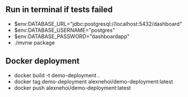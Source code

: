 ## Run in terminal if tests failed
- $env:DATABASE_URL="jdbc:postgresql://localhost:5432/dashboard"
- $env:DATABASE_USERNAME="postgres"
- $env:DATABASE_PASSWORD="dashboardapp"
- ./mvnw package

## Docker deployment
- docker build -t demo-deployment .
- docker tag demo-deployment alexnehoi/demo-deployment:latest
- docker push alexnehoi/demo-deployment:latest